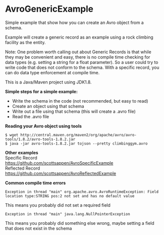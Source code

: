# AvroGenericExample
Simple example that show how you can create an Avro object from a schema.

Example will create a generic record as an example using a rock climbing facility as the entity.

Note: One problem worth calling out about Generic Records is that while they may be convenient and easy,
there is no compile time checking for data types (e.g. setting a string for a float parameter). So a user could try to write code that does not conform to the schema. 
With a specific record, you can do data type enforcement at compile time.

This is a Java/Maven project using JDK1.8.

**Simple steps for a simple example:**
- Write the schema in the code (not recommended, but easy to read)
- Create an object using that schema
- Write out a file using that schema (this will create a .avro file)
- Read the .avro file

**Reading your Avro object using tools**
```commandline
$ wget http://central.maven.org/maven2/org/apache/avro/avro-tools/1.8.2/avro-tools-1.8.2.jar
$ java -jar avro-tools-1.8.2.jar tojson --pretty climbinggym.avro
```

**Other examples**
<br/>
Specific Record<br/>
https://github.com/scottsappen/AvroSpecificExample<br/>
Reflected Record<br/>
https://github.com/scottsappen/AvroReflectedExample

**Common compile time errors**
```commandline
Exception in thread "main" org.apache.avro.AvroRuntimeException: Field location type:STRING pos:2 not set and has no default value
```
This means you probably did not set a required field

```commandline
Exception in thread "main" java.lang.NullPointerException
```
This means you probably did something else wrong, maybe setting a field that does not exist in the schema


